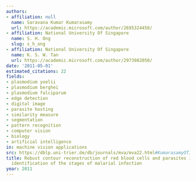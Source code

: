 ```yaml
---
authors:
- affiliation: null
  name: Saravana Kumar Kumarasamy
  url: https://academic.microsoft.com/author/2695324458/
- affiliation: National University Of Singapore
  name: S. H. Ong
  slug: s_h_ong
- affiliation: National University Of Singapore
  name: K. S. W. Tan
  url: https://academic.microsoft.com/author/2973982050/
date: '2011-05-01'
estimated_citations: 22
fields:
- plasmodium yoelii
- plasmodium berghei
- plasmodium falciparum
- edge detection
- digital image
- parasite hosting
- similarity measure
- segmentation
- pattern recognition
- computer vision
- biology
- artificial intelligence
in: machine vision applications
src: https://dblp.uni-trier.de/db/journals/mva/mva22.html#KumarasamyOT11
title: Robust contour reconstruction of red blood cells and parasites in the automated
  identification of the stages of malarial infection
year: 2011
---
```

